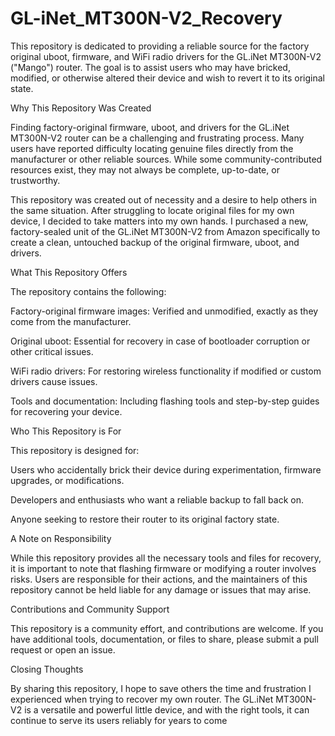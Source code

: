 # GL-iNet_MT300N-V2_Recovery
This repository is dedicated to providing a reliable source for the factory original uboot, firmware, and WiFi radio drivers for the GL.iNet MT300N-V2 ("Mango") router. The goal is to assist users who may have bricked, modified, or otherwise altered their device and wish to revert it to its original state.

Why This Repository Was Created

Finding factory-original firmware, uboot, and drivers for the GL.iNet MT300N-V2 router can be a challenging and frustrating process. Many users have reported difficulty locating genuine files directly from the manufacturer or other reliable sources. While some community-contributed resources exist, they may not always be complete, up-to-date, or trustworthy.

This repository was created out of necessity and a desire to help others in the same situation. After struggling to locate original files for my own device, I decided to take matters into my own hands. I purchased a new, factory-sealed unit of the GL.iNet MT300N-V2 from Amazon specifically to create a clean, untouched backup of the original firmware, uboot, and drivers.

What This Repository Offers

The repository contains the following:

Factory-original firmware images: Verified and unmodified, exactly as they come from the manufacturer.

Original uboot: Essential for recovery in case of bootloader corruption or other critical issues.

WiFi radio drivers: For restoring wireless functionality if modified or custom drivers cause issues.

Tools and documentation: Including flashing tools and step-by-step guides for recovering your device.


Who This Repository is For

This repository is designed for:

Users who accidentally brick their device during experimentation, firmware upgrades, or modifications.

Developers and enthusiasts who want a reliable backup to fall back on.

Anyone seeking to restore their router to its original factory state.


A Note on Responsibility

While this repository provides all the necessary tools and files for recovery, it is important to note that flashing firmware or modifying a router involves risks. Users are responsible for their actions, and the maintainers of this repository cannot be held liable for any damage or issues that may arise.

Contributions and Community Support

This repository is a community effort, and contributions are welcome. If you have additional tools, documentation, or files to share, please submit a pull request or open an issue.

Closing Thoughts

By sharing this repository, I hope to save others the time and frustration I experienced when trying to recover my own router. The GL.iNet MT300N-V2 is a versatile and powerful little device, and with the right tools, it can continue to serve its users reliably for years to come
